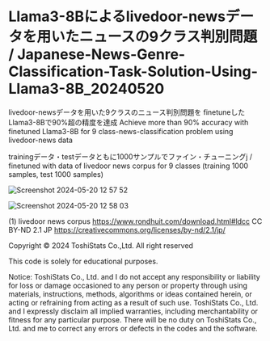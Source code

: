 # Llama3-8Bによるlivedoor-newsデータを用いたニュースの9クラス判別問題 / Japanese-News-Genre-Classification-Task-Solution-Using-Llama3-8B_20240520

livedoor-newsデータを用いた9クラスのニュース判別問題を finetuneしたLlama3-8Bで90%超の精度を達成
Achieve more than 90% accuracy with finetuned Llama3-8B for 9 class-news-classification problem using livedoor-news data

trainingデータ・testデータともに1000サンプルでファイン・チューニングj / finetuned with data of livedoor news corpus for 9 classes (training 1000 samples, test 1000 samples)




![Screenshot 2024-05-20 12 57 52](https://github.com/TOSHISTATS/Japanese-News-Genre-Classification-Task-Solution-Using-Llama3-8B_20240520/assets/28681557/137773a3-4960-4e7a-a4cb-0f9837dfde16)





![Screenshot 2024-05-20 12 58 03](https://github.com/TOSHISTATS/Japanese-News-Genre-Classification-Task-Solution-Using-Llama3-8B_20240520/assets/28681557/d66808d9-8f89-4588-b0dc-8243b987f6cf)



(1) livedoor news corpus https://www.rondhuit.com/download.html#ldcc
CC BY-ND 2.1 JP https://creativecommons.org/licenses/by-nd/2.1/jp/


Copyright © 2024 ToshiStats Co.,Ltd. All right reserved

This code is solely for educational purposes. 

Notice: ToshiStats Co., Ltd. and I do not accept any responsibility or liability for loss or damage occasioned to any person or property through using materials, instructions, methods, algorithms or ideas contained herein, or acting or refraining from acting as a result of such use. ToshiStats Co., Ltd. and I expressly disclaim all implied warranties, including merchantability or fitness for any particular purpose. There will be no duty on ToshiStats Co., Ltd. and me to correct any errors or defects in the codes and the software.

